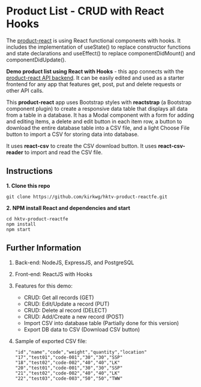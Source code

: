 # Product List - CRUD with React Hooks



The [product-react](https://github.com/kirkwg/hktv-product-reactfe) is using React functional components with hooks. It includes the implementation of useState() to replace constructor functions and state declarations and useEffect() to replace componentDidMount() and componentDidUpdate().

**Demo product list using React with Hooks** - this app connects with the [product-react API backend](https://github.com/kirkwg/hktv-product-reactfe-api.git). It can be easily edited and used as a starter frontend for any app that features get, post, put and delete requests or other API calls.

This **product-react** app uses Bootstrap styles with **reactstrap** (a Bootstrap component plugin) to create a responsive data table that displays all data from a table in a database. It has a Modal component with a form for adding and editing items, a delete and edit button in each item row, a button to download the entire database table into a CSV file, and a light Choose File button to import a CSV for storing data into database.

It uses **react-csv** to create the CSV download button. It uses **react-csv-reader** to import and read the CSV file.



## Instructions

**1. Clone this repo**

```
git clone https://github.com/kirkwg/hktv-product-reactfe.git
```

**2. NPM install React and dependencies and start**

```
cd hktv-product-reactfe
npm install
npm start
```



## Further Information

1. Back-end: NodeJS, ExpressJS, and PostgreSQL

2. Front-end: ReactJS with Hooks

3. Features for this demo:

   - CRUD: Get all records (GET)
   - CRUD: Edit/Update a record (PUT)
   - CRUD: Delete al record (DELECT)
   - CRUD: Add/Create a new record (POST)
   - Import CSV into database table (Partially done for this version)
   - Export DB data to CSV (Download CSV button)

4. Sample of exported CSV file:

   ```
   "id","name","code","weight","quantity","location"
   "17","test01","code-001","30","30","SSP"
   "18","test02","code-002","40","40","LK"
   "20","test01","code-001","30","30","SSP"
   "21","test02","code-002","40","40","LK"
   "22","test03","code-003","50","50","TWW"
   ```

   



